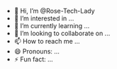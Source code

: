 - 👋 Hi, I’m @Rose-Tech-Lady
- 👀 I’m interested in ...
- 🌱 I’m currently learning ...
- 💞️ I’m looking to collaborate on ...
- 📫 How to reach me ...
- 😄 Pronouns: ...
- ⚡ Fun fact: ...

<!---
Rose-Tech-Lady/Rose-Tech-Lady is a ✨ special ✨ repository because its `README.md` (this file) appears on your GitHub profile.
You can click the Preview link to take a look at your changes.
--->
